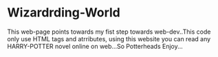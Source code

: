 # Wizardrding-World

This web-page points towards my fist step towards web-dev..This code only use HTML tags and atrributes, using this website you can read any HARRY-POTTER novel online on web...So Potterheads Enjoy...

